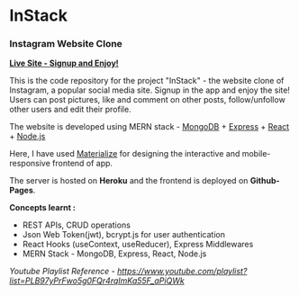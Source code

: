 # InStack
### Instagram Website Clone

**[Live Site - Signup and Enjoy!](https://swapnil031.github.io/instack-client/)**

This is the code repository for the project "InStack" - the website clone of Instagram, a popular social media site.
Signup in the app and enjoy the site! Users can post pictures, like and comment on other posts, follow/unfollow other users and edit their profile. 

The website is developed using MERN stack - [MongoDB](https://www.mongodb.com/) + [Express](https://expressjs.com/) + [React](https://reactjs.org/) + [Node.js](https://nodejs.org/en/)

Here, I have used [Materialize](https://materializecss.com/) for designing the interactive and mobile-responsive frontend of app. 

The server is hosted on **Heroku** and the frontend is deployed on **Github-Pages**.

**Concepts learnt :**
* REST APIs, CRUD operations
* Json Web Token(jwt), bcrypt.js for user authentication
* React Hooks (useContext, useReducer), Express Middlewares
* MERN Stack - MongoDB, Express, React, Node.js


*Youtube Playlist Reference - https://www.youtube.com/playlist?list=PLB97yPrFwo5g0FQr4rqImKa55F_aPiQWk*
